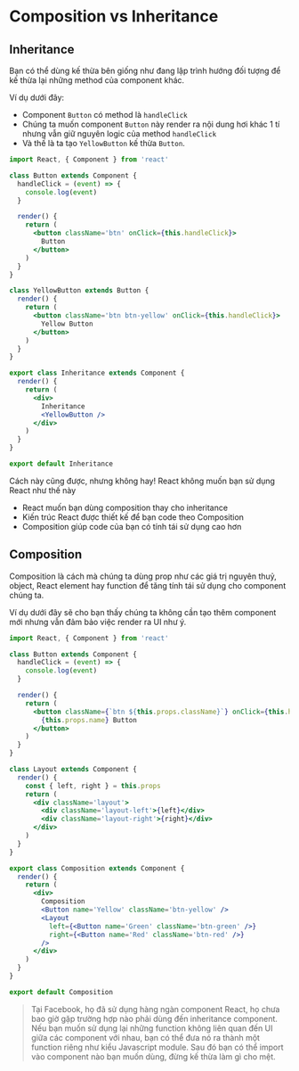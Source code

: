 # Composition vs Inheritance

## Inheritance

Bạn có thể dùng kế thừa bên giống như đang lập trình hướng đối tượng để kế thừa lại những method của component khác.

Ví dụ dưới đây:

- Component `Button` có method là `handleClick`
- Chúng ta muốn component `Button` này render ra nội dung hơi khác 1 tí nhưng vẫn giữ nguyên logic của method `handleClick`
- Và thế là ta tạo `YellowButton` kế thừa `Button`.

```jsx
import React, { Component } from 'react'

class Button extends Component {
  handleClick = (event) => {
    console.log(event)
  }

  render() {
    return (
      <button className='btn' onClick={this.handleClick}>
        Button
      </button>
    )
  }
}

class YellowButton extends Button {
  render() {
    return (
      <button className='btn btn-yellow' onClick={this.handleClick}>
        Yellow Button
      </button>
    )
  }
}

export class Inheritance extends Component {
  render() {
    return (
      <div>
        Inheritance
        <YellowButton />
      </div>
    )
  }
}

export default Inheritance
```

Cách này cũng được, nhưng không hay! React không muốn bạn sử dụng React như thế này

- React muốn bạn dùng composition thay cho inheritance
- Kiến trúc React được thiết kế để bạn code theo Composition
- Composition giúp code của bạn có tính tái sử dụng cao hơn

## Composition

Composition là cách mà chúng ta dùng prop như các giá trị nguyên thuỷ, object, React element hay function để tăng tính tái sử dụng cho component chúng ta.

Ví dụ dưới đây sẽ cho bạn thấy chúng ta không cần tạo thêm component mới nhưng vẫn đảm bảo việc render ra UI như ý.

```jsx
import React, { Component } from 'react'

class Button extends Component {
  handleClick = (event) => {
    console.log(event)
  }

  render() {
    return (
      <button className={`btn ${this.props.className}`} onClick={this.handleClick}>
        {this.props.name} Button
      </button>
    )
  }
}

class Layout extends Component {
  render() {
    const { left, right } = this.props
    return (
      <div className='layout'>
        <div className='layout-left'>{left}</div>
        <div className='layout-right'>{right}</div>
      </div>
    )
  }
}

export class Composition extends Component {
  render() {
    return (
      <div>
        Composition
        <Button name='Yellow' className='btn-yellow' />
        <Layout
          left={<Button name='Green' className='btn-green' />}
          right={<Button name='Red' className='btn-red' />}
        />
      </div>
    )
  }
}

export default Composition
```

> Tại Facebook, họ đã sử dụng hàng ngàn component React, họ chưa bao giờ gặp trường hợp nào phải dùng đến inheritance component.
> Nếu bạn muốn sử dụng lại những function không liên quan đến UI giữa các component với nhau, bạn có thể đưa nó ra thành một function riêng như kiểu Javascript module. Sau đó bạn có thể import vào component nào bạn muốn dùng, đừng kế thừa làm gì cho mệt.
